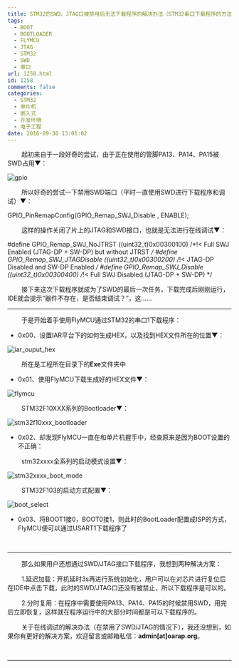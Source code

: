 ```yaml
---
title: STM32的SWD、JTAG口被禁用后无法下载程序的解决办法（STM32串口下载程序的方法）
tags:
  - BOOT
  - BOOTLOADER
  - FLYMCU
  - JTAG
  - STM32
  - SWD
  - 串口
url: 1258.html
id: 1258
comments: false
categories:
  - STM32
  - 单片机
  - 嵌入式
  - 开发环境
  - 电子工程
date: 2016-09-30 13:01:02
---
```


        起初来自于一段好奇的尝试，由于正在使用的管脚PA13、PA14、PA15被SWD占用▼：

![gpio](http://oarap.org/wp-content/uploads/2016/09/GPIO.png)

        所以好奇的尝试一下禁用SWD端口（平时一直使用SWD进行下载程序和调试）▼：

GPIO\_PinRemapConfig(GPIO\_Remap\_SWJ\_Disable , ENABLE);

        这样的操作关闭了片上的JTAG和SWD接口，也就是无法进行在线调试▼：

#define GPIO\_Remap\_SWJ\_NoJTRST      ((uint32\_t)0x00300100)  /*!< Full SWJ Enabled (JTAG-DP + SW-DP) but without JTRST */
#define GPIO\_Remap\_SWJ\_JTAGDisable  ((uint32\_t)0x00300200)  /*!< JTAG-DP Disabled and SW-DP Enabled */
#define GPIO\_Remap\_SWJ\_Disable      ((uint32\_t)0x00300400)  /*!< Full SWJ Disabled (JTAG-DP + SW-DP) */

        接下来这次下载程序就成为了SWD的最后一次任务，下载完成后刚刚运行，IDE就会提示“器件不存在，是否结束调试？”，这......

* * *

        于是开始着手使用FlyMCU通过STM32的串口1下载程序：

*   0x00、设置IAR平台下的如何生成HEX，以及找到HEX文件所在的位置▼：

![iar_ouput_hex](http://oarap.org/wp-content/uploads/2016/09/iar_ouput_hex.png)

        所在是工程所在目录下的**Exe**文件夹中

*   0x01、使用FlyMCU下载生成好的HEX文件▼：

![flymcu](http://oarap.org/wp-content/uploads/2016/09/FlyMCU.png)

        STM32F10XXX系列的Bootloader▼：

![stm32f10xxx_bootloader](http://oarap.org/wp-content/uploads/2016/09/STM32F10XXX_BOOTLOADER.png)

*   0x02、却发现FlyMCU一直在和单片机握手中，经查原来是因为BOOT设置的不正确：

        stm32xxxx全系列的启动模式设置▼：

![stm32xxxx_boot_mode](http://oarap.org/wp-content/uploads/2016/09/STM32XXXX_BOOT_MODE.png)

        STM32F103的启动方式配置▼：

![boot_select](http://oarap.org/wp-content/uploads/2016/09/BOOT_SELECT.png)

*   0x03、将BOOT1接0，BOOT0接1，则此时的BootLoader配置成ISP的方式，FlyMCU便可以通过USART1下载程序了

 

* * *

        那么如果用户还想通过SWD/JTAG接口下载程序，我想到两种解决方案：

        1.延迟加载：开机延时3s再进行系统初始化，用户可以在对芯片进行复位后在IDE中点击下载，此时的SWD/JTAG口还没有被禁止，所以下载程序是可以的。

        2.分时复用：在程序中需要使用PA13、PA14、PA15的时候禁用SWD，用完后立即恢复，这样就在程序运行中的大部分时间都是可以下载程序的。

        关于在线调试的解决办法（在禁用了SWD/JTAG的情况下），我还没想到，如果你有更好的解决方案，欢迎留言或邮箱私信：**admin\[at\]oarap.org**。

 

* * *